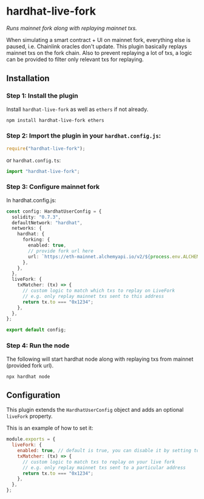 # hardhat-live-fork

_Runs mainnet fork along with replaying mainnet txs._

When simulating a smart contract + UI on mainnet fork, everything else is paused, i.e. Chainlink oracles don't update. This plugin basically replays mainnet txs on the fork chain. Also to prevent replaying a lot of txs, a logic can be provided to filter only relevant txs for replaying.

## Installation

### Step 1: Install the plugin

Install `hardhat-live-fork` as well as `ethers` if not already.

```bash
npm install hardhat-live-fork ethers
```

### Step 2: Import the plugin in your `hardhat.config.js`:

```js
require("hardhat-live-fork");
```

or `hardhat.config.ts`:

```ts
import "hardhat-live-fork";
```

### Step 3: Configure mainnet fork

In hardhat.config.js:

```ts
const config: HardhatUserConfig = {
  solidity: "0.7.3",
  defaultNetwork: "hardhat",
  networks: {
    hardhat: {
      forking: {
        enabled: true,
        // provide fork url here
        url: `https://eth-mainnet.alchemyapi.io/v2/${process.env.ALCHEMY_KEY}`,
      },
    },
  },
  liveFork: {
    txMatcher: (tx) => {
      // custom logic to match which txs to replay on LiveFork
      // e.g. only replay mainnet txs sent to this address
      return tx.to === "0x1234";
    },
  },
};

export default config;
```

### Step 4: Run the node

The following will start hardhat node along with replaying txs from mainnet (provided fork url).

```
npx hardhat node
```

## Configuration

This plugin extends the `HardhatUserConfig` object and adds an optional `liveFork` property.

This is an example of how to set it:

```js
module.exports = {
  liveFork: {
    enabled: true, // default is true, you can disable it by setting to false
    txMatcher: (tx) => {
      // custom logic to match txs to replay on your live fork
      // e.g. only replay mainnet txs sent to a particular address
      return tx.to === "0x1234";
    },
  },
};
```
